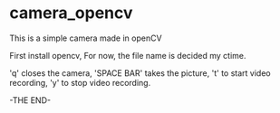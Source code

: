 # camera_opencv
This is a simple camera made in openCV

First install opencv,
For now, the file name is decided my ctime.

'q' closes the camera,
'SPACE BAR' takes the picture,
't' to start video recording,
'y' to stop video recording.

-THE END-
